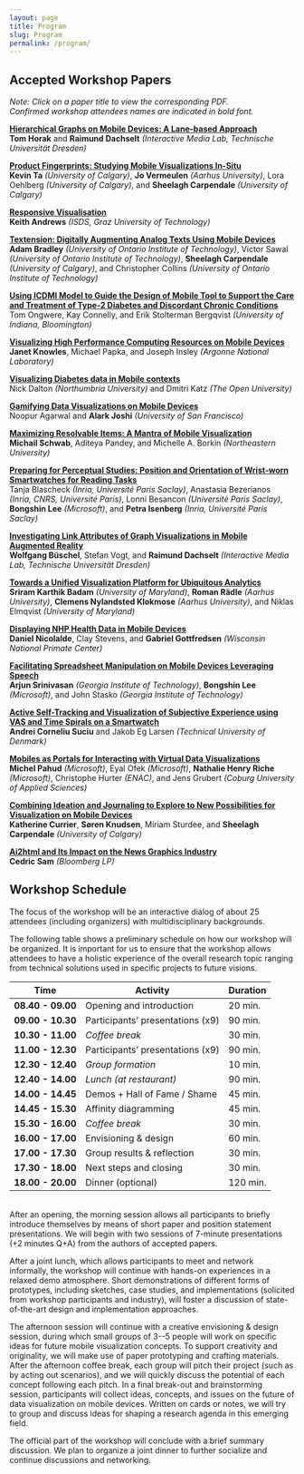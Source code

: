 ```yaml
---
layout: page
title: Program
slug: Program
permalink: /program/
---
```



## Accepted Workshop Papers

*Note: Click on a paper title to view the corresponding PDF.* 
<br>*Confirmed workshop attendees names are indicated in bold font.*

**[Hierarchical Graphs on Mobile Devices: A Lane-based Approach](../assets/mobilevis2018_paper_1.pdf)**
<br>__Tom Horak__ and __Raimund Dachselt__ *(Interactive Media Lab, Technische Universität Dresden)*

**[Product Fingerprints: Studying Mobile Visualizations In-Situ](../assets/mobilevis2018_paper_2.pdf)**
<br>__Kevin Ta__ *(University of Calgary)*, __Jo Vermeulen__ *(Aarhus University)*, Lora Oehlberg *(University of Calgary)*, and __Sheelagh Carpendale__ *(University of Calgary)*

**[Responsive Visualisation](../assets/mobilevis2018_paper_4.pdf)**
<br>__Keith Andrews__ *(ISDS, Graz University of Technology)*

**[Textension: Digitally Augmenting Analog Texts Using Mobile Devices](../assets/mobilevis2018_paper_5.pdf)**
<br>__Adam Bradley__ *(University of Ontario Institute of Technology)*, Victor Sawal *(University of Ontario Institute of Technology)*, __Sheelagh Carpendale__ *(University of Calgary)*, and Christopher Collins *(University of Ontario Institute of Technology)*

**[Using ICDMI Model to Guide the Design of Mobile Tool to Support the Care and Treatment of Type-2 Diabetes and Discordant Chronic Conditions](../assets/mobilevis2018_paper_6.pdf)**
<br>Tom Ongwere, Kay Connelly, and Erik Stolterman Bergqvist *(University of Indiana, Bloomington)*

**[Visualizing High Performance Computing Resources on Mobile Devices](../assets/mobilevis2018_paper_7.pdf)**
<br>__Janet Knowles__, Michael Papka, and Joseph Insley *(Argonne National Laboratory)*

**[Visualizing Diabetes data in Mobile contexts](../assets/mobilevis2018_paper_8.pdf)**
<br>Nick Dalton *(Northumbria University)* and Dmitri Katz *(The Open University)*

**[Gamifying Data Visualizations on Mobile Devices](../assets/mobilevis2018_paper_9.pdf)**
<br>Noopur Agarwal and __Alark Joshi__ *(University of San Francisco)*

**[Maximizing Resolvable Items: A Mantra of Mobile Visualization](../assets/mobilevis2018_paper_10.pdf)**
<br>__Michail Schwab__, Aditeya Pandey, and Michelle A. Borkin *(Northeastern University)*

**[Preparing for Perceptual Studies: Position and Orientation of Wrist-worn Smartwatches for Reading Tasks](../assets/mobilevis2018_paper_11.pdf)**
<br>Tanja Blascheck *(Inria, Université Paris Saclay)*, Anastasia Bezerianos *(Inria, CNRS, Université Paris)*, Lonni Besancon *(Université Paris Saclay)*, __Bongshin Lee__ *(Microsoft)*, and __Petra Isenberg__ *(Inria, Université Paris Saclay)*

**[Investigating Link Attributes of Graph Visualizations in Mobile Augmented Reality](../assets/mobilevis2018_paper_12.pdf)**
<br>__Wolfgang Büschel__, Stefan Vogt, and __Raimund Dachselt__ *(Interactive Media Lab, Technische Universität Dresden)*

**[Towards a Unified Visualization Platform for Ubiquitous Analytics](../assets/mobilevis2018_paper_13.pdf)**
<br>__Sriram Karthik Badam__ *(University of Maryland)*, __Roman Rädle__ *(Aarhus University)*, __Clemens Nylandsted Klokmose__ *(Aarhus University)*, and Niklas Elmqvist *(University of Maryland)*

**[Displaying NHP Health Data in Mobile Devices](../assets/mobilevis2018_paper_14.pdf)**
<br>__Daniel Nicolalde__, Clay Stevens, and __Gabriel Gottfredsen__ *(Wisconsin National Primate Center)*

**[Facilitating Spreadsheet Manipulation on Mobile Devices Leveraging Speech](../assets/mobilevis2018_paper_15.pdf)**
<br>__Arjun Srinivasan__ *(Georgia Institute of Technology)*, __Bongshin Lee__ *(Microsoft)*, and John Stasko *(Georgia Institute of Technology)*

**[Active Self-Tracking and Visualization of Subjective Experience using VAS and Time Spirals on a Smartwatch](../assets/mobilevis2018_paper_16.pdf)**
<br>__Andrei Corneliu Suciu__ and Jakob Eg Larsen *(Technical University of Denmark)*

**[Mobiles as Portals for Interacting with Virtual Data Visualizations](../assets/mobilevis2018_paper_18.pdf)**
<br>__Michel Pahud__ *(Microsoft)*, Eyal Ofek *(Microsoft)*, __Nathalie Henry Riche__ *(Microsoft)*, Christophe Hurter *(ENAC)*, and Jens Grubert *(Coburg University of Applied Sciences)*

**[Combining Ideation and Journaling to Explore to New Possibilities for Visualization on Mobile Devices](../assets/mobilevis2018_paper_19.pdf)**
<br>__Katherine Currier__, __Søren Knudsen__, Miriam Sturdee, and __Sheelagh Carpendale__ *(University of Calgary)*

**[Ai2html and Its Impact on the News Graphics Industry](../assets/mobilevis2018_paper_20.pdf)**
<br>__Cedric Sam__ *(Bloomberg LP)*

## Workshop Schedule

The focus of the workshop will be an interactive dialog of about 25 attendees (including organizers) with multidisciplinary backgrounds. 

The following table shows a preliminary schedule on how our workshop will be organized. It is important for us to ensure that the workshop allows attendees to have a holistic experience of the overall research topic ranging from technical solutions used in specific projects to future visions.

| **Time** 	          | Activity            	                | Duration 	|
|------------------   |-------------------------------------	|---------	|
| **08.40 - 09.00** 	| Opening and introduction            	| 20 min. 	|
| **09.00 - 10.30** 	| Participants’ presentations (x9)   	  | 90 min. 	|
| **10.30 - 11.00** 	| *Coffee break*                        | 30 min. 	|
| **11.00 - 12.30** 	| Participants’ presentations (x9) 	    | 90 min. 	|
| **12.30 - 12.40** 	| *Group formation*                    	| 10 min. 	|
| **12.40 - 14.00** 	| *Lunch (at restaurant)*              	| 90 min. 	|
| **14.00 - 14.45** 	| Demos + Hall of Fame / Shame        	| 45 min. 	|
| **14.45 - 15.30** 	| Affinity diagramming                	| 45 min. 	|
| **15.30 - 16.00** 	| *Coffee break*                        | 30 min. 	|
| **16.00 - 17.00** 	| Envisioning & design                	| 60 min. 	|
| **17.00 - 17.30** 	| Group results & reflection           	| 30 min. 	|
| **17.30 - 18.00** 	| Next steps and closing        	      | 30 min. 	|
| **18.00 - 20.00** 	| Dinner (optional)             	      | 120 min. 	|

<br>
After an opening, the morning session allows all participants to briefly introduce themselves by means of short paper and position statement presentations. We will begin with two sessions of 7-minute presentations (+2 minutes Q+A) from the authors of accepted papers. 

After a joint lunch, which allows participants to meet and network informally, the workshop will continue with hands-on experiences in a relaxed demo atmosphere. Short demonstrations of different forms of prototypes, including sketches, case studies, and implementations (solicited from workshop participants and industry), will foster a discussion of state-of-the-art design and implementation approaches.

The afternoon session will continue with a creative envisioning & design session, during which small groups of 3--5 people will work on specific ideas for future mobile visualization concepts. To support creativity and originality, we will make use of paper prototyping and crafting materials. After the afternoon coffee break, each group will pitch their project (such as by acting out scenarios), and we will quickly discuss the potential of each concept following each pitch. In a final break-out and brainstorming session, participants will collect ideas, concepts, and issues on the future of data visualization on mobile devices. Written on cards or notes, we will try to group and discuss ideas for shaping a research agenda in this emerging field.

The official part of the workshop will conclude with a brief summary discussion. We plan to organize a joint dinner to further socialize and continue discussions and networking.